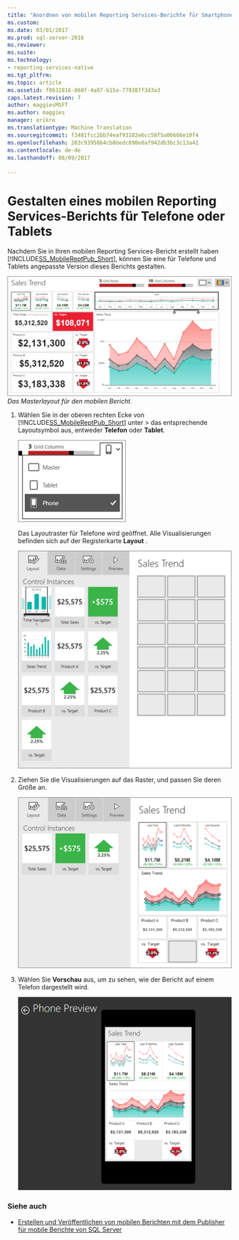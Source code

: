 ```yaml
---
title: "Anordnen von mobilen Reporting Services-Berichte für Smartphone oder Tablet | Microsoft Docs"
ms.custom: 
ms.date: 03/01/2017
ms.prod: sql-server-2016
ms.reviewer: 
ms.suite: 
ms.technology:
- reporting-services-native
ms.tgt_pltfrm: 
ms.topic: article
ms.assetid: f8632816-068f-4a87-b15a-779387f3d3a3
caps.latest.revision: 7
author: maggiesMSFT
ms.author: maggies
manager: erikre
ms.translationtype: Machine Translation
ms.sourcegitcommit: f3481fcc2bb74eaf93182e6cc58f5a06666e10f4
ms.openlocfilehash: 283c93958b4cb8bedc890e8af942db3bc3c13a41
ms.contentlocale: de-de
ms.lasthandoff: 08/09/2017

---
```

# <a name="lay-out-a-reporting-services-mobile-report-for-phone-or-tablet"></a>Gestalten eines mobilen Reporting Services-Berichts für Telefone oder Tablets
Nachdem Sie in [ ](../../reporting-services/mobile-reports/create-a-reporting-services-mobile-report.md) Ihren mobilen Reporting Services-Bericht erstellt haben [!INCLUDE[SS_MobileReptPub_Short](../../includes/ss-mobilereptpub-long.md)], können Sie eine für Telefone und Tablets angepasste Version dieses Berichts gestalten.  
  
![SSMRP_SalesTrendRptLayout](../../reporting-services/mobile-reports/media/ssmrp-salestrendrptlayout.png)   
*Das Masterlayout für den mobilen Bericht.*  
  
1. Wählen Sie in der oberen rechten Ecke von [!INCLUDE[SS_MobileReptPub_Short](../../includes/ss-mobilereptpub-short.md)] unter > das entsprechende Layoutsymbol aus, entweder **Telefon** oder **Tablet**.  
  
   ![SSMRP_LayoutMenu](../../reporting-services/mobile-reports/media/ssmrp-layoutmenu.png)  
     
   Das Layoutraster für Telefone wird geöffnet. Alle Visualisierungen befinden sich auf der Registerkarte **Layout** .  
     
   ![SSMRP_LayoutGrid](../../reporting-services/mobile-reports/media/ssmrp-layoutgrid.png)  
     
2. Ziehen Sie die Visualisierungen auf das Raster, und passen Sie deren Größe an.  
  
   ![SSMRP_PhoneLayout](../../reporting-services/mobile-reports/media/ssmrp-phonelayout.png)  
     
3. Wählen Sie **Vorschau** aus, um zu sehen, wie der Bericht auf einem Telefon dargestellt wird.  
  
   ![SSMRP_PhonePreview](../../reporting-services/mobile-reports/media/ssmrp-phonepreview.png)  
  
### <a name="see-also"></a>Siehe auch  
- [Erstellen und Veröffentlichen von mobilen Berichten mit dem Publisher für mobile Berichte von SQL Server](../../reporting-services/mobile-reports/create-mobile-reports-with-sql-server-mobile-report-publisher.md)  
  
  

